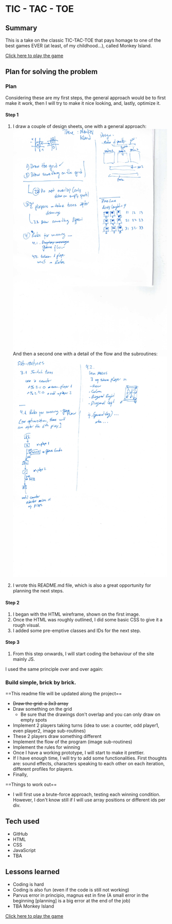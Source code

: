 # TIC - TAC - TOE

## Summary

This is a take on the classic TIC-TAC-TOE that pays homage to one of the best games EVER (at least, of my childhood...), called
Monkey Island.

[Click here to play the game](https://ikilzig.github.io/tic-tac-toe/)

## Plan for solving the problem

### Plan

Considering these are my first steps, the general approach would be to first make it work, then I will try to make it nice looking, and, lastly, optimize it.

#### Step 1

1. I draw a couple of design sheets, one with a general approach:
   ![general plan](./images/general-plan.jpg)
   And then a second one with a detail of the flow and the subroutines:
   ![flow and subroutines](./images/sub-routines.jpg)

2. I wrote this README.md file, which is also a great opportunity for planning the next steps.

#### Step 2

1. I began with the HTML wireframe, shown on the first image.
2. Once the HTML was roughly outlined, I did some basic CSS to give it a rough visual.
3. I added some pre-emptive classes and IDs for the next step.

#### Step 3

1. From this step onwards, I will start coding the behaviour of the site mainly JS.

I used the same principle over and over again:

### Build simple, brick by brick.

==This readme file will be updated along the project==

- ~~Draw the grid: a 3x3 array~~
- Draw something on the grid
  - Be sure that the drawings don't overlap and you can only draw on empty spots
- Implement 2 players taking turns (idea to use: a counter, odd player1, even player2, image sub-routines)
- These 2 players draw something different
- Implement the flow of the program (image sub-routines)
- Implement the rules for winning
- Once I have a working prototype, I will start to make it prettier.
- If I have enough time, I will try to add some functionalities. First thoughts are: sound effects, characters speaking to each other on each iteration, different profiles for players.
- Finally,

==Things to work out==

- I will first use a brute-force approach, testing each winning condition. However, I don't know still if I will use array positions or different ids per div.

## Tech used

- GitHub
- HTML
- CSS
- JavaScript
- TBA

## Lessons learned

- Coding is hard
- Coding is also fun (even if the code is still not working)
- Parvus error in principio, magnus est in fine (A small error in the beginning [planning] is a big error at the end of the job)
- TBA
  Monkey Island

<a href="https://ikilzig.github.io/tic-tac-toe/" target="_blank">Click here to play the game</a>
